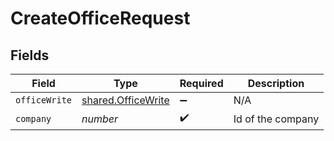 # CreateOfficeRequest


## Fields

| Field                                                    | Type                                                     | Required                                                 | Description                                              |
| -------------------------------------------------------- | -------------------------------------------------------- | -------------------------------------------------------- | -------------------------------------------------------- |
| `officeWrite`                                            | [shared.OfficeWrite](../../models/shared/officewrite.md) | :heavy_minus_sign:                                       | N/A                                                      |
| `company`                                                | *number*                                                 | :heavy_check_mark:                                       | Id of the company                                        |